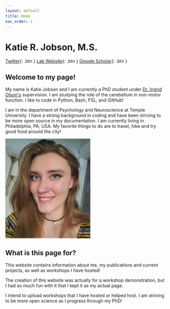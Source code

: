 ```yaml
---
layout: default
title: Home
nav_order: 1
---
```

# Katie R. Jobson, M.S.
[Twitter](https://twitter.com/KatieJobson1){: .btn }
[Lab Website](https://sites.temple.edu/cnltu/){: .btn }
[Google Scholar](https://scholar.google.com/citations?hl=en&user=8IMopbIAAAAJ){: .btn }


## Welcome to my page!

My name is Katie Jobson and I am currently a PhD student under [Dr. Ingrid Olson's](https://sites.temple.edu/cnltu/ingrid-olson-phd/) supervision. I am studying the role of the cerebellum in non-motor function. I like to code in Python, Bash, FSL, and GitHub!

I am in the department of Psychology and Neuroscience at Temple University. I have a strong background in coding and have been striving to be more open source in my documentation. I am currently living in Philadelphia, PA, USA. My favorite things to do are to travel, hike and try good food around the city!

![Me!](/assets/images/me_resize.jpg)

## What is this page for?

This website contains information about me, my publications and current projects, as well as workshops I have hosted!

The creation of this website was actually for a workshop demonstration, but I had so much fun with it that I kept it as my actual page.

I intend to upload workshops that I have hosted or helped host. I am striving to be more open science as I progress through my PhD!
